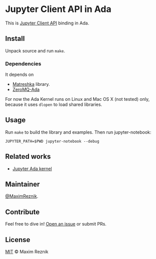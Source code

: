 Jupyter Client API in Ada
=========================

This is
[Jupyter Client API](https://jupyter-client.readthedocs.io/en/stable/index.html)
binding in Ada.

## Install
Unpack source and run `make`.

### Dependencies
It depends on
 * [Matreshka](https://forge.ada-ru.org/matreshka) library.
 * [ZeroMQ-Ada](https://github.com/persan/zeromq-Ada)

For now the Ada Kernel runs on Linux and Mac OS X (not tested) only, because it uses `dlopen` to load shared
libraries.

## Usage
Run `make` to build the library and examples. Then run jupyter-notebook:

```
JUPYTER_PATH=$PWD jupyter-notebook --debug
```

## Related works
* [Jupyter Ada kernel](https://github.com/gusthoff/jupyter-ada-kernel)

## Maintainer

[@MaximReznik](https://github.com/reznikmm).

## Contribute

Feel free to dive in!
[Open an issue](https://github.com/reznikmm/jupyter/issues/new)
or submit PRs.

## License

[MIT](LICENSES/MIT.txt) © Maxim Reznik

